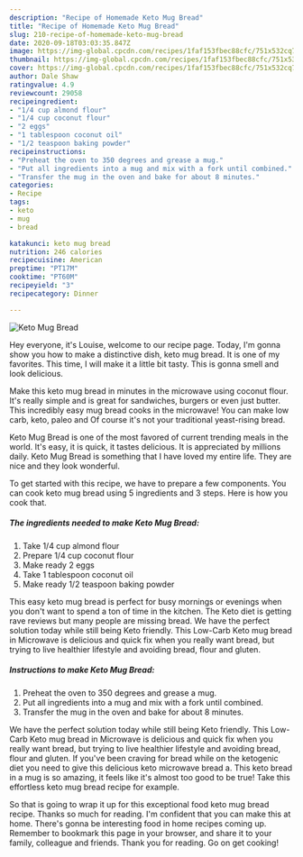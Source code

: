 ```yaml
---
description: "Recipe of Homemade Keto Mug Bread"
title: "Recipe of Homemade Keto Mug Bread"
slug: 210-recipe-of-homemade-keto-mug-bread
date: 2020-09-18T03:03:35.847Z
image: https://img-global.cpcdn.com/recipes/1faf153fbec88cfc/751x532cq70/keto-mug-bread-recipe-main-photo.jpg
thumbnail: https://img-global.cpcdn.com/recipes/1faf153fbec88cfc/751x532cq70/keto-mug-bread-recipe-main-photo.jpg
cover: https://img-global.cpcdn.com/recipes/1faf153fbec88cfc/751x532cq70/keto-mug-bread-recipe-main-photo.jpg
author: Dale Shaw
ratingvalue: 4.9
reviewcount: 29058
recipeingredient:
- "1/4 cup almond flour"
- "1/4 cup coconut flour"
- "2 eggs"
- "1 tablespoon coconut oil"
- "1/2 teaspoon baking powder"
recipeinstructions:
- "Preheat the oven to 350 degrees and grease a mug."
- "Put all ingredients into a mug and mix with a fork until combined."
- "Transfer the mug in the oven and bake for about 8 minutes."
categories:
- Recipe
tags:
- keto
- mug
- bread

katakunci: keto mug bread 
nutrition: 246 calories
recipecuisine: American
preptime: "PT17M"
cooktime: "PT60M"
recipeyield: "3"
recipecategory: Dinner

---
```



![Keto Mug Bread](https://img-global.cpcdn.com/recipes/1faf153fbec88cfc/751x532cq70/keto-mug-bread-recipe-main-photo.jpg)

Hey everyone, it's Louise, welcome to our recipe page. Today, I'm gonna show you how to make a distinctive dish, keto mug bread. It is one of my favorites. This time, I will make it a little bit tasty. This is gonna smell and look delicious.

Make this keto mug bread in minutes in the microwave using coconut flour. It&#39;s really simple and is great for sandwiches, burgers or even just butter. This incredibly easy mug bread cooks in the microwave! You can make low carb, keto, paleo and Of course it&#39;s not your traditional yeast-rising bread.

Keto Mug Bread is one of the most favored of current trending meals in the world. It's easy, it is quick, it tastes delicious. It is appreciated by millions daily. Keto Mug Bread is something that I have loved my entire life. They are nice and they look wonderful.


To get started with this recipe, we have to prepare a few components. You can cook keto mug bread using 5 ingredients and 3 steps. Here is how you cook that.

<!--inarticleads1-->

##### The ingredients needed to make Keto Mug Bread:

1. Take 1/4 cup almond flour
1. Prepare 1/4 cup coconut flour
1. Make ready 2 eggs
1. Take 1 tablespoon coconut oil
1. Make ready 1/2 teaspoon baking powder


This easy keto mug bread is perfect for busy mornings or evenings when you don&#39;t want to spend a ton of time in the kitchen. The Keto diet is getting rave reviews but many people are missing bread. We have the perfect solution today while still being Keto friendly. This Low-Carb Keto mug bread in Microwave is delicious and quick fix when you really want bread, but trying to live healthier lifestyle and avoiding bread, flour and gluten. 

<!--inarticleads2-->

##### Instructions to make Keto Mug Bread:

1. Preheat the oven to 350 degrees and grease a mug.
1. Put all ingredients into a mug and mix with a fork until combined.
1. Transfer the mug in the oven and bake for about 8 minutes.


We have the perfect solution today while still being Keto friendly. This Low-Carb Keto mug bread in Microwave is delicious and quick fix when you really want bread, but trying to live healthier lifestyle and avoiding bread, flour and gluten. If you&#39;ve been craving for bread while on the ketogenic diet you need to give this delicious keto microwave bread a. This keto bread in a mug is so amazing, it feels like it&#39;s almost too good to be true! Take this effortless keto mug bread recipe for example. 

So that is going to wrap it up for this exceptional food keto mug bread recipe. Thanks so much for reading. I'm confident that you can make this at home. There's gonna be interesting food in home recipes coming up. Remember to bookmark this page in your browser, and share it to your family, colleague and friends. Thank you for reading. Go on get cooking!

